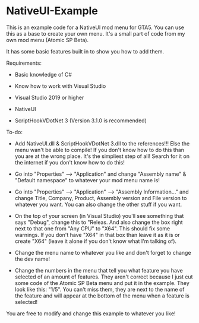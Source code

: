 # NativeUI-Example
This is an example code for a NativeUI mod menu for GTA5. You can use this as a base to create your own menu.
It's a small part of code from my own mod menu (Atomic SP Beta).

It has some basic features built in to show you how to add them.







Requirements:

- Basic knowledge of C#

- Know how to work with Visual Studio

- Visual Studio 2019 or higher

- NativeUI

- ScriptHookVDotNet 3 (Version 3.1.0 is recommended)

To-do:

- Add NativeUI.dll & ScriptHookVDotNet 3.dll to the references!!! Else the menu wan't be able to compile!
  If you don't know how to do this than you are at the wrong place. It's the simpliest step of all!
  Search for it on the internet if you don't know how to do this!
  
- Go into "Properties" --> "Application" and change "Assembly name" & "Default namespace" to whatever your
  mod menu name is!
  
- Go into "Properties" --> "Application" --> "Assembly Information..." and change Title, Company, Product,
  Assembly version and File version to whatever you want. You can also change the other stuff if you want.
  
- On the top of your screen (in Visual Studio) you'll see something that says "Debug", change this to "Releas.
  And also change the box right next to that one from "Any CPU" to "X64". This should fix some warnings.
  If you don't have "X64" in that box than leave it as it is or create "X64" (leave it alone if you don't
  know what I'm talking of).

- Change the menu name to whatever you like and don't forget to change the dev name!

- Change the numbers in the menu that tell you what feature you have selected of an amount of features.
  They aren't correct because I just cut some code of the Atomic SP Beta menu and put it in the example.
  They look like this: "1/5". You can't miss them, they are next to the name of the feature and will appear
  at the bottom of the menu when a feature is selected!
  
You are free to modify and change this example to whatever you like!

